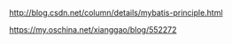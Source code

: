 

http://blog.csdn.net/column/details/mybatis-principle.html

https://my.oschina.net/xianggao/blog/552272

